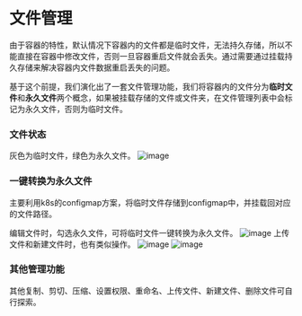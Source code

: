 # 文件管理
由于容器的特性，默认情况下容器内的文件都是临时文件，无法持久存储，所以不能直接在容器中修改文件，否则一旦容器重启文件就会丢失。通过需要通过挂载持久存储来解决容器内文件数据重启丢失的问题。

基于这个前提，我们演化出了一套文件管理功能，我们将容器内的文件分为<b>临时文件</b>和<b>永久文件</b>两个概念，如果被挂载存储的文件或文件夹，在文件管理列表中会标记为永久文件，否则为临时文件。

### 文件状态
灰色为临时文件，绿色为永久文件。
![image](https://github.com/user-attachments/assets/92f7fcc1-4542-4f92-bf23-69c72d9801fc)

### 一键转换为永久文件
主要利用k8s的configmap方案，将临时文件存储到configmap中，并挂载回对应的文件路径。

编辑文件时，勾选永久文件，可将临时文件一键转换为永久文件。
![image](https://github.com/user-attachments/assets/09a137fd-a8e3-4c0d-a864-e672a6ccc5ac)
上传文件和新建文件时，也有类似操作。
![image](https://github.com/user-attachments/assets/d72f9341-3165-4979-a8ed-26a671a69a79)
![image](https://github.com/user-attachments/assets/082b9853-3df6-4f17-aa24-a258ed0e712e)

### 其他管理功能
其他复制、剪切、压缩、设置权限、重命名、上传文件、新建文件、删除文件可自行探索。
